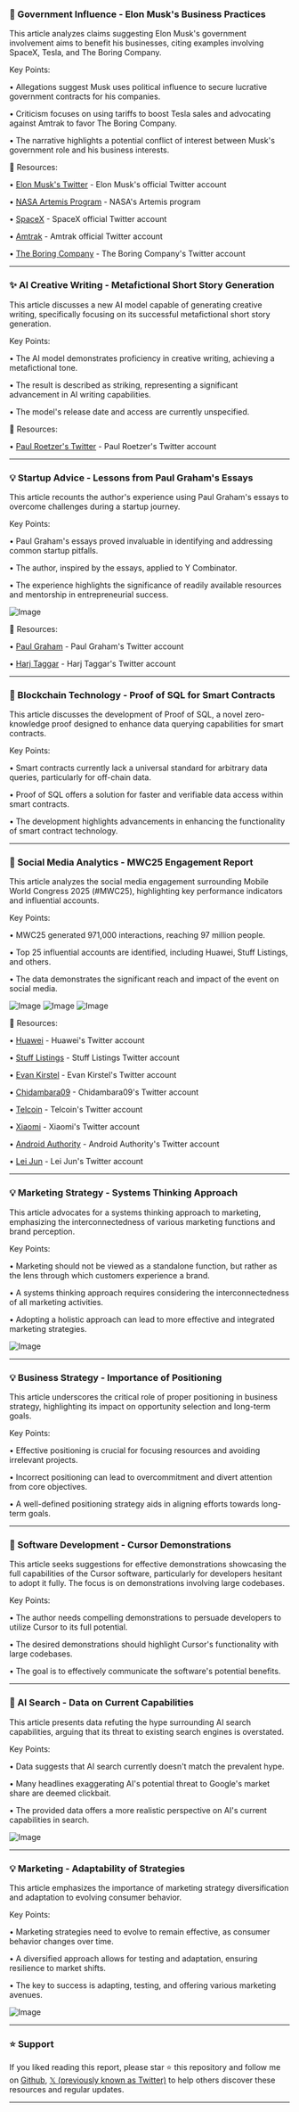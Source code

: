 ### 🤖 Government Influence - Elon Musk's Business Practices

This article analyzes claims suggesting Elon Musk's government involvement aims to benefit his businesses, citing examples involving SpaceX, Tesla, and The Boring Company.

Key Points:

• Allegations suggest Musk uses political influence to secure lucrative government contracts for his companies.


•  Criticism focuses on using tariffs to boost Tesla sales and advocating against Amtrak to favor The Boring Company.


• The narrative highlights a potential conflict of interest between Musk's government role and his business interests.


🔗 Resources:

• [Elon Musk's Twitter](https://x.com/elonmusk) - Elon Musk's official Twitter account


• [NASA Artemis Program](https://x.com/NASAArtemis) - NASA's Artemis program


• [SpaceX](https://x.com/SpaceX) - SpaceX official Twitter account


• [Amtrak](https://x.com/Amtrak) - Amtrak official Twitter account


• [The Boring Company](https://x.com/boringcompany) - The Boring Company's Twitter account


---

### ✨ AI Creative Writing - Metafictional Short Story Generation

This article discusses a new AI model capable of generating creative writing, specifically focusing on its successful metafictional short story generation.

Key Points:

•  The AI model demonstrates proficiency in creative writing, achieving a metafictional tone.


•  The result is described as striking, representing a significant advancement in AI writing capabilities.


•  The model's release date and access are currently unspecified.


🔗 Resources:

• [Paul Roetzer's Twitter](https://x.com/paulroetzer) - Paul Roetzer's Twitter account


---

### 💡 Startup Advice -  Lessons from Paul Graham's Essays

This article recounts the author's experience using Paul Graham's essays to overcome challenges during a startup journey.

Key Points:

•  Paul Graham's essays proved invaluable in identifying and addressing common startup pitfalls.


•  The author, inspired by the essays, applied to Y Combinator.


•  The experience highlights the significance of readily available resources and mentorship in entrepreneurial success.



![Image](https://pbs.twimg.com/media/GlrvBByW4AEZ8PU?format=jpg&name=small)

🔗 Resources:

• [Paul Graham](https://x.com/paulg) - Paul Graham's Twitter account


• [Harj Taggar](https://x.com/harjtaggar) - Harj Taggar's Twitter account


---

### 🤖 Blockchain Technology - Proof of SQL for Smart Contracts

This article discusses the development of Proof of SQL, a novel zero-knowledge proof designed to enhance data querying capabilities for smart contracts.

Key Points:

• Smart contracts currently lack a universal standard for arbitrary data queries, particularly for off-chain data.


• Proof of SQL offers a solution for faster and verifiable data access within smart contracts.


• The development highlights advancements in enhancing the functionality of smart contract technology.


---

### 🚀 Social Media Analytics - MWC25 Engagement Report

This article analyzes the social media engagement surrounding Mobile World Congress 2025 (#MWC25), highlighting key performance indicators and influential accounts.

Key Points:

• MWC25 generated 971,000 interactions, reaching 97 million people.


•  Top 25 influential accounts are identified, including Huawei, Stuff Listings, and others.


• The data demonstrates the significant reach and impact of the event on social media.


![Image](https://pbs.twimg.com/media/GluT4tBXkAA080G?format=jpg&name=small)
![Image](https://pbs.twimg.com/media/GluT4s9WAAAUAHK?format=jpg&name=360x360)
![Image](https://pbs.twimg.com/media/GluT4s-WQAA97MN?format=jpg&name=360x360)

🔗 Resources:

• [Huawei](https://x.com/Huawei) - Huawei's Twitter account


• [Stuff Listings](https://x.com/stufflistings) - Stuff Listings Twitter account


• [Evan Kirstel](https://x.com/EvanKirstel) - Evan Kirstel's Twitter account


• [Chidambara09](https://x.com/chidambara09) - Chidambara09's Twitter account


• [Telcoin](https://x.com/telcoin) - Telcoin's Twitter account


• [Xiaomi](https://x.com/Xiaomi) - Xiaomi's Twitter account


• [Android Authority](https://x.com/AndroidAuthority) - Android Authority's Twitter account


• [Lei Jun](https://x.com/leijun) - Lei Jun's Twitter account


---

### 💡 Marketing Strategy - Systems Thinking Approach

This article advocates for a systems thinking approach to marketing, emphasizing the interconnectedness of various marketing functions and brand perception.

Key Points:

•  Marketing should not be viewed as a standalone function, but rather as the lens through which customers experience a brand.


•  A systems thinking approach requires considering the interconnectedness of all marketing activities.


•  Adopting a holistic approach can lead to more effective and integrated marketing strategies.


![Image](https://pbs.twimg.com/media/GluLxZJXAAE9MUb?format=jpg&name=small)


---

### 💡 Business Strategy - Importance of Positioning

This article underscores the critical role of proper positioning in business strategy, highlighting its impact on opportunity selection and long-term goals.

Key Points:

•  Effective positioning is crucial for focusing resources and avoiding irrelevant projects.


•  Incorrect positioning can lead to overcommitment and divert attention from core objectives.


•  A well-defined positioning strategy aids in aligning efforts towards long-term goals.



---

### 🚀 Software Development - Cursor Demonstrations

This article seeks suggestions for effective demonstrations showcasing the full capabilities of the Cursor software, particularly for developers hesitant to adopt it fully.  The focus is on demonstrations involving large codebases.

Key Points:

•  The author needs compelling demonstrations to persuade developers to utilize Cursor to its full potential.


•  The desired demonstrations should highlight Cursor's functionality with large codebases.


•  The goal is to effectively communicate the software's potential benefits.



---

### 🤖 AI Search - Data on Current Capabilities

This article presents data refuting the hype surrounding AI search capabilities, arguing that its threat to existing search engines is overstated.

Key Points:

•  Data suggests that AI search currently doesn't match the prevalent hype.


•  Many headlines exaggerating AI's potential threat to Google's market share are deemed clickbait.


•  The provided data offers a more realistic perspective on AI's current capabilities in search.


![Image](https://pbs.twimg.com/ext_tw_video_thumb/1899345245260877824/pu/img/rRqmkb9EGJB3QjHJ.jpg)


---

### 💡 Marketing - Adaptability of Strategies

This article emphasizes the importance of marketing strategy diversification and adaptation to evolving consumer behavior.

Key Points:

•  Marketing strategies need to evolve to remain effective, as consumer behavior changes over time.


•  A diversified approach allows for testing and adaptation, ensuring resilience to market shifts.


•  The key to success is adapting, testing, and offering various marketing avenues.


![Image](https://pbs.twimg.com/media/GlyrIBFXwAAcde5.jpg)


---

### ⭐️ Support

If you liked reading this report, please star ⭐️ this repository and follow me on [Github](https://github.com/Drix10), [𝕏 (previously known as Twitter)](https://x.com/DRIX_10_) to help others discover these resources and regular updates.

---